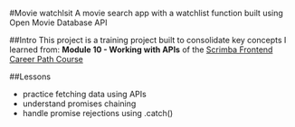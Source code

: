 #Movie watchlsit
 A movie search app with a watchlist function built using Open Movie Database API

##Intro
This project is a training project built to consolidate key concepts I learned from:
**Module 10 - Working with APIs** of the [Scrimba Frontend Career Path Course](https://scrimba.com/learn/frontend) 

##Lessons
- practice fetching data using APIs
- understand promises chaining
- handle promise rejections using .catch()

